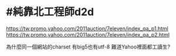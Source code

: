 # #純靠北工程師d2d


https://tw.promo.yahoo.com/2011auction/7eleven/index_qa_p1.html https://tw.promo.yahoo.com/2011auction/7eleven/index_qa_p2.html 

為什麼同一個網站的charset 有big5也有utf-8 難道Yahoo裡面都工讀生?
